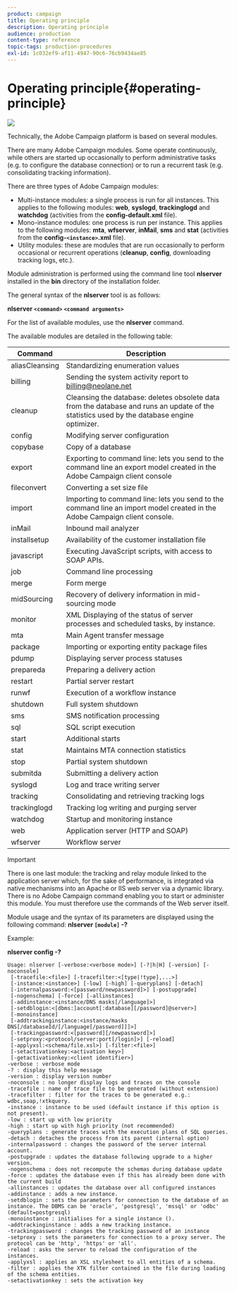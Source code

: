 ```yaml
---
product: campaign
title: Operating principle
description: Operating principle
audience: production
content-type: reference
topic-tags: production-procedures
exl-id: 1c032ef9-af11-4947-90c6-76cb9434ae85
---
```

# Operating principle{#operating-principle}

![](assets/do-not-localize/v7-only.svg)

Technically, the Adobe Campaign platform is based on several modules.

There are many Adobe Campaign modules. Some operate continuously, while others are started up occasionally to perform administrative tasks (e.g. to configure the database connection) or to run a recurrent task (e.g. consolidating tracking information).

There are three types of Adobe Campaign modules:

* Multi-instance modules: a single process is run for all instances. This applies to the following modules: **web**, **syslogd**, **trackinglogd** and **watchdog** (activities from the **config-default.xml** file).
* Mono-instance modules: one process is run per instance. This applies to the following modules: **mta**, **wfserver**, **inMail**, **sms** and **stat** (activities from the **config-`<instance>`.xml** file).
* Utility modules: these are modules that are run occasionally to perform occasional or recurrent operations (**cleanup**, **config**, downloading tracking logs, etc.).

Module administration is performed using the command line tool **nlserver** installed in the **bin** directory of the installation folder.

The general syntax of the **nlserver** tool is as follows:

**nlserver `<command>` `<command arguments>`**

For the list of available modules, use the **nlserver** command.

The available modules are detailed in the following table:

|  Command  | Description  |
|---|---|
|  aliasCleansing  | Standardizing enumeration values  |
|  billing  | Sending the system activity report to billing@neolane.net  |
|  cleanup  | Cleansing the database: deletes obsolete data from the database and runs an update of the statistics used by the database engine optimizer.  |
|  config  | Modifying server configuration  |
|  copybase  | Copy of a database  |
|  export  | Exporting to command line: lets you send to the command line an export model created in the Adobe Campaign client console  |
|  fileconvert  | Converting a set size file  |
|  import  | Importing to command line: lets you send to the command line an import model created in the Adobe Campaign client console.  |
|  inMail  | Inbound mail analyzer  |
|  installsetup  | Availability of the customer installation file  |
|  javascript  | Executing JavaScript scripts, with access to SOAP APIs.  |
|  job  | Command line processing  |
|  merge  | Form merge  |
|  midSourcing  | Recovery of delivery information in mid-sourcing mode  |
|  monitor  | XML Displaying of the status of server processes and scheduled tasks, by instance.  |
|  mta  | Main Agent transfer message  |
|  package  | Importing or exporting entity package files  |
|  pdump  | Displaying server process statuses  |
|  prepareda  | Preparing a delivery action  |
|  restart  | Partial server restart  |
|  runwf  | Execution of a workflow instance  |
|  shutdown  | Full system shutdown  |
|  sms  | SMS notification processing  |
|  sql  | SQL script execution  |
|  start  | Additional starts  |
|  stat  | Maintains MTA connection statistics  |
|  stop  | Partial system shutdown  |
|  submitda  | Submitting a delivery action  |
|  syslogd  | Log and trace writing server  |
|  tracking  | Consolidating and retrieving tracking logs  |
|  trackinglogd  | Tracking log writing and purging server  |
|  watchdog  | Startup and monitoring instance  |
|  web  | Application server (HTTP and SOAP)  |
|  wfserver  | Workflow server  |

>[!IMPORTANT]
>
>There is one last module: the tracking and relay module linked to the application server which, for the sake of performance, is integrated via native mechanisms into an Apache or IIS web server via a dynamic library. There is no Adobe Campaign command enabling you to start or administer this module. You must therefore use the commands of the Web server itself.

Module usage and the syntax of its parameters are displayed using the following command: **nlserver `[module]` -?**

Example:

**nlserver config -?**

```
Usage: nlserver [-verbose:<verbose mode>] [-?|h|H] [-version] [-noconsole]
 [-tracefile:<file>] [-tracefilter:<[type|!type],...>]
 [-instance:<instance>] [-low] [-high] [-queryplans] [-detach]
 [-internalpassword:<[password/newpassword]>] [-postupgrade]
 [-nogenschema] [-force] [-allinstances]
 [-addinstance:<instance/DNS masks[/language]>]
 [-setdblogin:<[dbms:]account[:database][/password]@server>]
 [-monoinstance]
 [-addtrackinginstance:<instance/masks DNS[/databaseId/[/language[/password]]]>]
 [-trackingpassword:<[password][/newpassword]>]
 [-setproxy:<protocol/server:port[/login]>] [-reload]
 [-applyxsl:<schema/file.xsl>] [-filter:<file>]
 [-setactivationkey:<activation key>]
 [-getactivationkey:<client identifier>]
-verbose : verbose mode
-? : display this help message
-version : display version number
-noconsole : no longer display logs and traces on the console
-tracefile : name of trace file to be generated (without extension)
-tracefilter : filter for the traces to be generated e.g.: wdbc,soap,!xtkquery.
-instance : instance to be used (default instance if this option is not present).
-low : start up with low priority
-high : start up with high priority (not recommended)
-queryplans : generate traces with the execution plans of SQL queries.
-detach : detaches the process from its parent (internal option)
-internalpassword : changes the password of the server internal account.
-postupgrade : updates the database following upgrade to a higher version. 
-nogenschema : does not recompute the schemas during database update
-force : updates the database even if this has already been done with the current build 
-allinstances : updates the database over all configured instances
-addinstance : adds a new instance.
-setdblogin : sets the parameters for connection to the database of an instance. The DBMS can be 'oracle', 'postgresql', 'mssql' or 'odbc' (default=postgresql)
-monoinstance : initialises for a single instance ().
-addtrackinginstance : adds a new tracking instance.
-trackingpassword : changes the tracking password of an instance
-setproxy : sets the parameters for connection to a proxy server. The protocol can be 'http', 'https' or 'all'.
-reload : asks the server to reload the configuration of the instances. 
-applyxsl : applies an XSL stylesheet to all entities of a schema. 
-filter : applies the XTK filter contained in the file during loading of the schema entities.
-setactivationkey : sets the activation key

```
